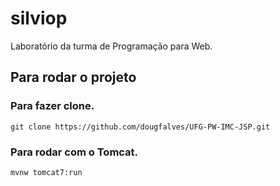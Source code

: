 # silviop

Laboratório da turma de Programação para Web.

## Para rodar o projeto

### Para fazer clone.

`git clone https://github.com/dougfalves/UFG-PW-IMC-JSP.git`

### Para rodar com o Tomcat.

`mvnw tomcat7:run`


